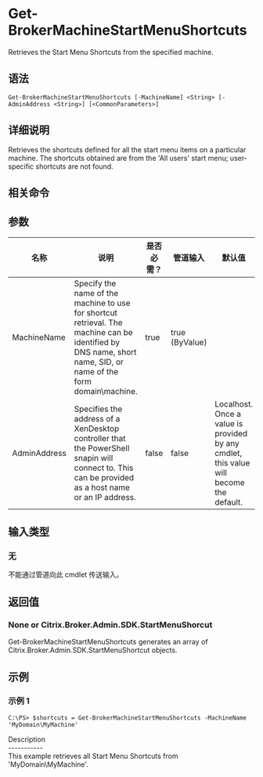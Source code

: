 # Get-BrokerMachineStartMenuShortcuts

Retrieves the Start Menu Shortcuts from the specified machine.

## 语法

    Get-BrokerMachineStartMenuShortcuts [-MachineName] <String> [-AdminAddress <String>] [<CommonParameters>]
    

## 详细说明

Retrieves the shortcuts defined for all the start menu items on a particular machine. The shortcuts obtained are from the 'All users' start menu; user-specific shortcuts are not found.

## 相关命令

## 参数

| 名称           | 说明                                                                                                                                                              | 是否必需？ | 管道输入           | 默认值                                                                                    |
| ------------ | --------------------------------------------------------------------------------------------------------------------------------------------------------------- | ----- | -------------- | -------------------------------------------------------------------------------------- |
| MachineName  | Specify the name of the machine to use for shortcut retrieval. The machine can be identified by DNS name, short name, SID, or name of the form domain\machine. | true  | true (ByValue) |                                                                                        |
| AdminAddress | Specifies the address of a XenDesktop controller that the PowerShell snapin will connect to. This can be provided as a host name or an IP address.              | false | false          | Localhost. Once a value is provided by any cmdlet, this value will become the default. |

## 输入类型

### 无

不能通过管道向此 cmdlet 传送输入。

## 返回值

### None or Citrix.Broker.Admin.SDK.StartMenuShorcut

Get-BrokerMachineStartMenuShortcuts generates an array of Citrix.Broker.Admin.SDK.StartMenuShortcut objects.

## 示例

### 示例 1

    C:\PS> $shortcuts = Get-BrokerMachineStartMenuShortcuts -MachineName 'MyDomain\MyMachine'
    

Description  
\---\---\-----  
This example retrieves all Start Menu Shortcuts from 'MyDomain\MyMachine'.